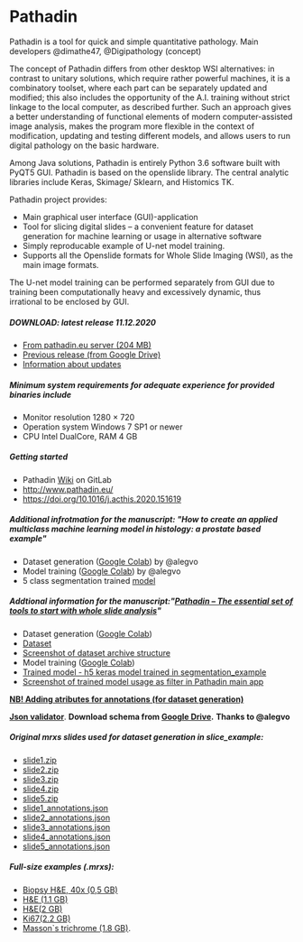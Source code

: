 # Pathadin

Pathadin is a tool for quick and simple quantitative pathology. Main developers @dimathe47, @Digipathology (concept)

The concept of Pathadin differs from other desktop WSI alternatives: in contrast to unitary solutions, which require rather powerful machines, it is a combinatory toolset, where each part can be separately updated and modified; this also includes the opportunity of the A.I. training without strict linkage to the local computer, as described further. Such an approach gives a better understanding of functional elements of modern computer-assisted image analysis, makes the program more flexible in the context of modification, updating and testing different models, and allows users to run digital pathology on the basic hardware.

Among Java solutions, Pathadin is entirely Python 3.6 software built with PyQT5 GUI. Pathadin is based on the openslide library. The central analytic libraries include Keras, Skimage/ Sklearn, and Histomics TK.

Pathadin project provides:
- Main graphical user interface (GUI)-application
- Tool for slicing digital slides – a convenient feature for dataset generation for machine learning or usage in alternative software
- Simply reproducable example of U-net model training.
- Supports all the Openslide formats for Whole Slide Imaging (WSI), as the main image formats.

The U-net model training can be performed separately from GUI due to training been computationally heavy and excessively dynamic, thus irrational to be enclosed by GUI.

##### DOWNLOAD: latest release 11.12.2020
- [From pathadin.eu server (204 MB)](http://pathadin.eu/pathadin/temp/11_12_2020/PathadinSetup.exe)
- [Previous release (from Google Drive)](https://drive.google.com/file/d/1cdsMnvA7apIe_uVluG4WS0goSyEHVEJC/view?usp=sharing)
- [Information about updates](https://gitlab.com/Digipathology/Pathadin/-/wikis/Update-information)

##### Minimum system requirements for adequate experience for provided binaries include
* Monitor resolution 1280 × 720
* Operation system Windows 7 SP1 or newer
* CPU Intel DualCore, RAM 4 GB

##### Getting started
* Pathadin [Wiki](https://gitlab.com/Digipathology/Pathadin/-/wikis/home) on GitLab
* http://www.pathadin.eu/
* https://doi.org/10.1016/j.acthis.2020.151619

##### **Additional infrotmation for the manuscript: "How to create an applied multiclass machine learning model in histology: a prostate based example"**
- Dataset generation ([Google Colab](https://colab.research.google.com/drive/1gY4rloBJj1xqR325AJDM_8CC6hDrqsl7?usp=sharing)) by @alegvo
- Model training ([Google Colab](https://colab.research.google.com/drive/1NMo3vjvpE_CGbXZLGSTa3pOwKYsAtCdX?usp=sharing)) by @alegvo
- 5 class segmentation trained [model](https://www.pathadin.eu/pathadin/5class.h5)



##### **Addtional information for the manuscript:"[Pathadin – The essential set of tools to start with whole slide analysis](https://doi.org/10.1016/j.acthis.2020.151619)"**
* Dataset generation ([Google Colab](https://colab.research.google.com/drive/1ZWul3MWKwKVNJXz6S1AsMeDifrSWpkla?usp=sharing))
* [Dataset](https://www.pathadin.eu/pathadin/pathadin_examples/segmentation_example/data/slice_example_patches.zip)
* [Screenshot of dataset archive structure](https://www.pathadin.eu/pathadin/pathadin_examples/segmentation_example/slice_example_patches_screen.png)
* Model training ([Google Colab](https://colab.research.google.com/drive/19uCd12Ru9Gu3Mk9wOgTPmJ6ItKyy1pWl?usp=sharing))
* [Trained model - h5 keras model trained in segmentation_example](https://www.pathadin.eu/pathadin/Stroma&Glands.h5)
* [Screenshot of trained model usage as filter in Pathadin main app](https://www.pathadin.eu/pathadin/Stroma&Glands.h5)

**[NB! Adding atributes for annotations (for dataset generation)](https://gitlab.com/Digipathology/Pathadin/-/wikis/Annotations)**

**[Json validator](https://www.jsonschemavalidator.net/)**.
**Download schema from [Google Drive](https://drive.google.com/file/d/1HNBHM_bFZ4ySrucATiyi6MBIDosCg4oX/view?usp=sharing).**
**Thanks to @alegvo**

##### Original mrxs slides used for dataset generation in slice_example:
* [slide1.zip](https://www.pathadin.eu/pathadin/pathadin_examples/slice_example/original_data/slide1.zip)
* [slide2.zip](https://www.pathadin.eu/pathadin/pathadin_examples/slice_example/original_data/slide2.zip)
* [slide3.zip](https://www.pathadin.eu/pathadin/pathadin_examples/slice_example/original_data/slide3.zip)
* [slide4.zip](https://www.pathadin.eu/pathadin/pathadin_examples/slice_example/original_data/slide4.zip)
* [slide5.zip](https://www.pathadin.eu/pathadin/pathadin_examples/slice_example/original_data/slide5.zip)
* [slide1_annotations.json](https://www.pathadin.eu/pathadin/pathadin_examples/slice_example/original_data/slide1_annotations.json)
* [slide2_annotations.json](https://www.pathadin.eu/pathadin/pathadin_examples/slice_example/original_data/slide2_annotations.json)
* [slide3_annotations.json](https://www.pathadin.eu/pathadin/pathadin_examples/slice_example/original_data/slide3_annotations.json)
* [slide4_annotations.json](https://www.pathadin.eu/pathadin/pathadin_examples/slice_example/original_data/slide4_annotations.json)
* [slide5_annotations.json](https://www.pathadin.eu/pathadin/pathadin_examples/slice_example/original_data/slide5_annotations.json)


##### Full-size examples (.mrxs):
* [Biopsy H&E, 40x (0,5 GB)](https://www.pathadin.eu/pathadin/biopsy(40x).zip)
* [H&E (1.1 GB)](https://www.pathadin.eu/pathadin/H&E.zip)
* [H&E(2 GB)](https://www.pathadin.eu/pathadin/HemEosin.zip)
* [Ki67(2.2 GB)](https://www.pathadin.eu/pathadin/Ki67.zip)
* [Masson`s trichrome (1.8 GB)](https://www.pathadin.eu/pathadin/Massons.zip).
